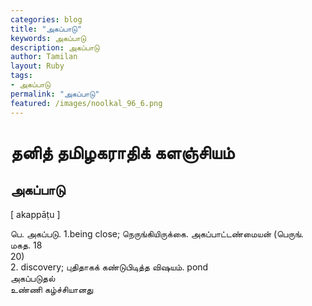 ```yaml
---  
categories: blog  
title: "அகப்பாடு"
keywords: அகப்பாடு  
description: அகப்பாடு
author: Tamilan  
layout: Ruby  
tags:     
- அகப்பாடு
permalink: "அகப்பாடு"  
featured: /images/noolkal_96_6.png  
--- 
```

# தனித் தமிழகராதிக் களஞ்சியம்
## அகப்பாடு

[ akappāṭu ]  
  
பெ. அகப்படு. 1.being close; நெருங்கியிருக்கை. அகப்பாட்டண்மையன் (பெருங். மகத. 18  
20)  
2. discovery; புதிதாகக் கண்டுபிடித்த விஷயம். pond  
அகப்படுதல்  
உண்ணி கழ்ச்சியானது